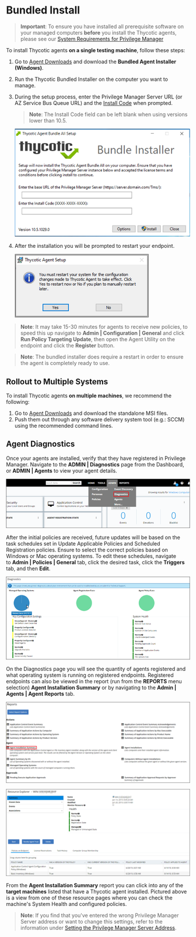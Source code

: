 [title]: # (Bundled Install)
[tags]: # (agent,endpoint,installation)
[priority]: # (601)
# Bundled Install

>**Important**:
>To ensure you have installed all prerequisite software on your managed computers __before__ you install the Thycotic agents, please see our [System Requirements for Privilege Manager](https://thycotic.force.com/support/s/article/System-Requirements-Privilege-Manager)

To install Thycotic agents __on a single testing machine__, follow these steps:

1. Go to [Agent Downloads](http://thycotic.force.com/support/s/article/Software-Download) and download the __Bundled Agent Installer (Windows)__.
1. Run the Thycotic Bundled Installer on the computer you want to manage.
1. During the setup process, enter the Privilege Manager Server URL (or AZ Service Bus Queue URL) and the [Install Code](https://thycotic.force.com/support/s/article/PM-Agent-Install-Codes) when prompted. 

   >**Note**: The Install Code field can be left blank when using versions lower than 10.5.

   ![Bundle Installer Setup](images/bundle/setup.png)
1. After the installation you will be prompted to restart your endpoint.

   ![System restart prompt after agent installation](images/bundle/restart-prompt.png)

>**Note**:
>It may take 15-30 minutes for agents to receive new policies, to speed this up navigate to __Admin | Configuration | General__ and click __Run Policy Targeting Update__, then open the Agent Utility on the endpoint and click the __Register__ button.

>**Note**:
>The bundled installer does require a restart in order to ensure the agent is completely ready to use.

## Rollout to Multiple Systems

To install Thycotic agents __on multiple machines__, we recommend the following:

1. Go to [Agent Downloads](http://thycotic.force.com/support/s/article/Software-Download) and download the standalone MSI files.
1. Push them out through any software delivery system tool (e.g.: SCCM) using the recommended command lines.

## Agent Diagnostics

Once your agents are installed, verify that they have registered in Privilege Manager. Navigate to the __ADMIN | Diagnostics__ page from the Dashboard, or __ADMIN | Agents__ to view your agent details.

![Access Agent Diagnostics](images/bundle/menu-diag.png)
  
After the initial policies are received, future updates will be based on the task schedules set in Update Applicable Policies and Scheduled Registration policies. Ensure to select the correct policies based on Windows or Mac operating systems. To edit these schedules, navigate to __Admin | Policies | General__ tab, click the desired task, click the __Triggers__ tab, and then __Edit__.  
  
![Diagnostics Overview](images/bundle/diag-overview.png)

On the Diagnostics page you will see the quantity of agents registered and what operating system is running on registered endpoints. Registered endpoints can also be viewed in the report (run from the __REPORTS__ menu selection) __Agent Installation Summary__ or by navigating to the __Admin | Agents | Agent Reports__ tab.  
  
![Reports page](images/bundle/reports-page.png)

![Resource Explorer](images/bundle/resource-explorer.png)

From the __Agent Installation Summary__ report you can click into any of the __target machines__ listed that have a Thycotic agent installed. Pictured above is a view from one of these resource pages where you can check the machine's System Health and configured policies.

>**Note**:
>If you find that you've entered the wrong Privilege Manager Server address or want to change this settings, refer to the information under [Setting the Privilege Manager Server Address](../getting-started/agent-set-server-address.md).
